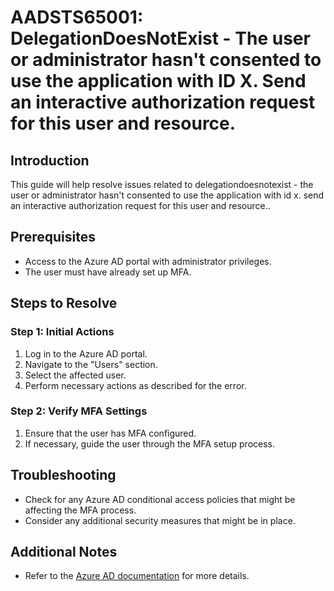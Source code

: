 # AADSTS65001: DelegationDoesNotExist - The user or administrator hasn't consented to use the application with ID X. Send an interactive authorization request for this user and resource.

## Introduction
This guide will help resolve issues related to delegationdoesnotexist - the user or administrator hasn't consented to use the application with id x. send an interactive authorization request for this user and resource..

## Prerequisites
- Access to the Azure AD portal with administrator privileges.
- The user must have already set up MFA.

## Steps to Resolve

### Step 1: Initial Actions
1. Log in to the Azure AD portal.
2. Navigate to the "Users" section.
3. Select the affected user.
4. Perform necessary actions as described for the error.

### Step 2: Verify MFA Settings
1. Ensure that the user has MFA configured.
2. If necessary, guide the user through the MFA setup process.

## Troubleshooting
- Check for any Azure AD conditional access policies that might be affecting the MFA process.
- Consider any additional security measures that might be in place.

## Additional Notes
- Refer to the [Azure AD documentation](https://learn.microsoft.com/en-us/azure/active-directory/) for more details.
